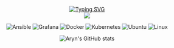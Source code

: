 
<div align="center">

<p align="center">

[![Typing SVG](https://readme-typing-svg.demolab.com/?font=Fira+Code&duration=5000&pause=1000&color=C211DE&repeat=false&width=1005&lines=DevOps+Bash+scripting+leveraging+,+AWS+,+Golang+,+Docker+and+Kubernetes+to+optimize+workflow+and+accelerate+project+delivery+%F0%9F%9A%80)](https://git.io/typing-svg)
  <br><image src=naruto.gif>
  </p>
  </div>
<div align="center">



![Ansible](https://img.shields.io/badge/-Ansible-000?&logo=Ansible)
![Grafana](https://img.shields.io/badge/-Grafana-000?&logo=Grafana)
![Docker](https://img.shields.io/badge/-Docker-000?&logo=Docker)
![Kubernetes](https://img.shields.io/badge/-Kubernetes-000?&logo=Kubernetes)
![Ubuntu](https://img.shields.io/badge/-Ubuntu-000?&logo=ubuntu)
![Linux](https://img.shields.io/badge/-linux-000?&logo=linux)




![Aryn's GitHub stats](https://github-readme-stats.vercel.app/api?username=arynishere&show_icons=true&theme=cobalt)
